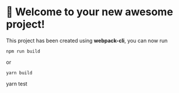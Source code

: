 # 🚀 Welcome to your new awesome project!

This project has been created using **webpack-cli**, you can now run

```
npm run build
```

or

```
yarn build
```

yarn test